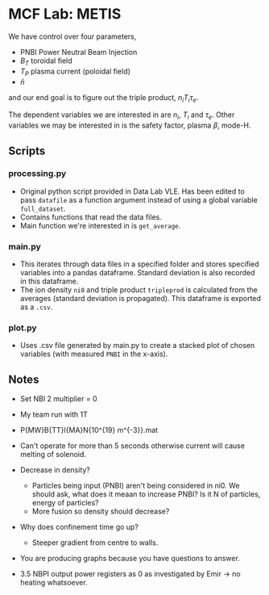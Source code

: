 # MCF Lab: METIS

We have control over four parameters,
- PNBI Power Neutral Beam Injection 
- $B_T$ toroidal field
- $T_P$ plasma current (poloidal field)
- $\bar{n}$

and our end goal is to figure out the triple product, $n_iT_i\tau_e$. 

The dependent variables we are interested in are $n_i$, $T_i$ and $\tau_e$. Other variables we may be interested in is the safety factor, plasma $\beta$, mode-H.

## Scripts
### processing.py
- Original python script provided in Data Lab VLE. Has been edited to pass `datafile` as a function argument instead of using a global variable `full_dataset`.
- Contains functions that read the data files.
- Main function we're interested in is `get_average`.

### main.py 
- This iterates through data files in a specified folder and stores specified variables into a pandas dataframe. Standard deviation is also recorded in this dataframe.
- The ion density `ni0` and triple product `tripleprod` is calculated from the averages (standard deviation is propagated). This dataframe is exported as a `.csv`.

### plot.py
- Uses .csv file generated by main.py to create a stacked plot of chosen variables (with measured `PNBI` in the x-axis).

## Notes
- Set NBI 2 multiplier = 0
- My team run with 1T
- P{MW}B{TT}I{MA}N{10^{19} m^{-3}}.mat

- Can't operate for more than 5 seconds otherwise current will cause melting of solenoid.
- Decrease in density? 
    - Particles being input (PNBI) aren't being considered in ni0. We should ask, what does it meaan to increase PNBI? Is it N of particles, energy of particles? 
    - More fusion so density should decrease?
- Why does confinement time go up?
    - Steeper gradient from centre to walls.
- You are producing graphs because you have questions to answer. 
- 3.5 NBPI output power registers as 0 as investigated by Emir -> no heating whatsoever.     